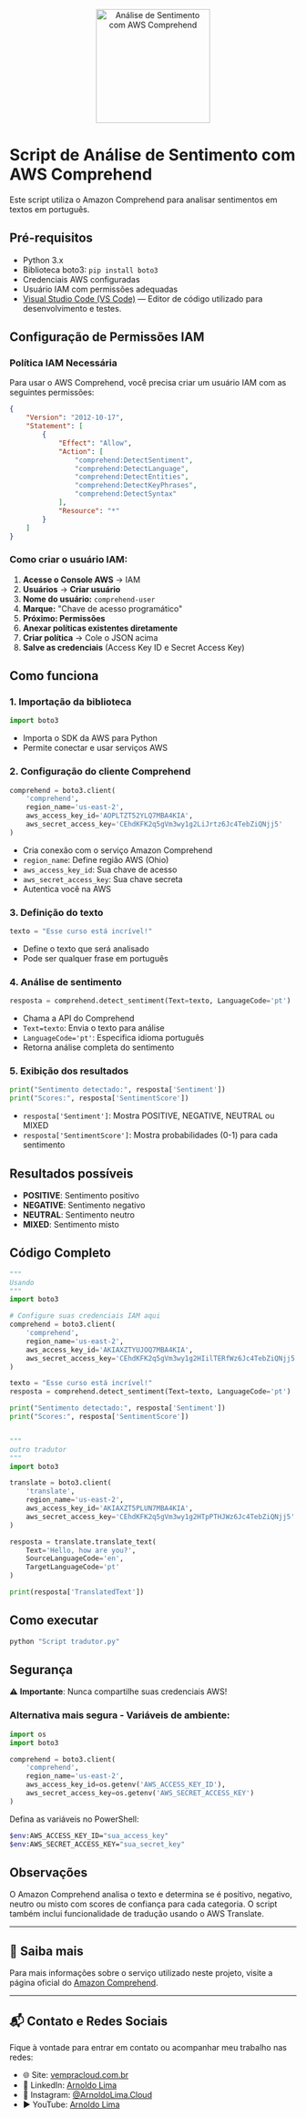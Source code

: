 <p align="center">
  <img src="Amazon Comprehend.png" alt="Análise de Sentimento com AWS Comprehend" width="200"/>
</p>

# Script de Análise de Sentimento com AWS Comprehend

Este script utiliza o Amazon Comprehend para analisar sentimentos em textos em português.

## Pré-requisitos

- Python 3.x
- Biblioteca boto3: `pip install boto3`
- Credenciais AWS configuradas
- Usuário IAM com permissões adequadas
- [Visual Studio Code (VS Code)](https://code.visualstudio.com/) — Editor de código utilizado para desenvolvimento e testes.

## Configuração de Permissões IAM

### Política IAM Necessária

Para usar o AWS Comprehend, você precisa criar um usuário IAM com as seguintes permissões:

```json
{
    "Version": "2012-10-17",
    "Statement": [
        {
            "Effect": "Allow",
            "Action": [
                "comprehend:DetectSentiment",
                "comprehend:DetectLanguage",
                "comprehend:DetectEntities",
                "comprehend:DetectKeyPhrases",
                "comprehend:DetectSyntax"
            ],
            "Resource": "*"
        }
    ]
}
```

### Como criar o usuário IAM:

1. **Acesse o Console AWS** → IAM
2. **Usuários** → **Criar usuário**
3. **Nome do usuário:** `comprehend-user`
4. **Marque:** "Chave de acesso programático"
5. **Próximo: Permissões**
6. **Anexar políticas existentes diretamente**
7. **Criar política** → Cole o JSON acima
8. **Salve as credenciais** (Access Key ID e Secret Access Key)

## Como funciona

### 1. Importação da biblioteca
```python
import boto3
```
- Importa o SDK da AWS para Python
- Permite conectar e usar serviços AWS

### 2. Configuração do cliente Comprehend
```python
comprehend = boto3.client(
    'comprehend',
    region_name='us-east-2',
    aws_access_key_id='AOPLTZT52YLQ7MBA4KIA',
    aws_secret_access_key='CEhdKFK2q5gVm3wy1g2LiJrtz6Jc4TebZiQNjj5'
)
```
- Cria conexão com o serviço Amazon Comprehend
- `region_name`: Define região AWS (Ohio)
- `aws_access_key_id`: Sua chave de acesso
- `aws_secret_access_key`: Sua chave secreta
- Autentica você na AWS

### 3. Definição do texto
```python
texto = "Esse curso está incrível!"
```
- Define o texto que será analisado
- Pode ser qualquer frase em português

### 4. Análise de sentimento
```python
resposta = comprehend.detect_sentiment(Text=texto, LanguageCode='pt')
```
- Chama a API do Comprehend
- `Text=texto`: Envia o texto para análise
- `LanguageCode='pt'`: Especifica idioma português
- Retorna análise completa do sentimento

### 5. Exibição dos resultados
```python
print("Sentimento detectado:", resposta['Sentiment'])
print("Scores:", resposta['SentimentScore'])
```
- `resposta['Sentiment']`: Mostra POSITIVE, NEGATIVE, NEUTRAL ou MIXED
- `resposta['SentimentScore']`: Mostra probabilidades (0-1) para cada sentimento

## Resultados possíveis

- **POSITIVE**: Sentimento positivo
- **NEGATIVE**: Sentimento negativo  
- **NEUTRAL**: Sentimento neutro
- **MIXED**: Sentimento misto

## Código Completo
```python
"""
Usando 
"""
import boto3

# Configure suas credenciais IAM aqui
comprehend = boto3.client(
    'comprehend',
    region_name='us-east-2',
    aws_access_key_id='AKIAXZTYUJOQ7MBA4KIA',
    aws_secret_access_key='CEhdKFK2q5gVm3wy1g2HIilTERfWz6Jc4TebZiQNjj5'
)

texto = "Esse curso está incrível!"
resposta = comprehend.detect_sentiment(Text=texto, LanguageCode='pt')

print("Sentimento detectado:", resposta['Sentiment'])
print("Scores:", resposta['SentimentScore'])


"""
outro tradutor
"""
import boto3

translate = boto3.client(
    'translate',
    region_name='us-east-2',
    aws_access_key_id='AKIAXZT5PLUN7MBA4KIA',
    aws_secret_access_key='CEhdKFK2q5gVm3wy1g2HTpPTHJWz6Jc4TebZiQNjj5'
)

resposta = translate.translate_text(
    Text='Hello, how are you?',
    SourceLanguageCode='en',
    TargetLanguageCode='pt'
)

print(resposta['TranslatedText'])
```

## Como executar

```bash
python "Script tradutor.py"
```

## Segurança

⚠️ **Importante**: Nunca compartilhe suas credenciais AWS!

### Alternativa mais segura - Variáveis de ambiente:

```python
import os
import boto3

comprehend = boto3.client(
    'comprehend',
    region_name='us-east-2',
    aws_access_key_id=os.getenv('AWS_ACCESS_KEY_ID'),
    aws_secret_access_key=os.getenv('AWS_SECRET_ACCESS_KEY')
)
```

Defina as variáveis no PowerShell:
```bash
$env:AWS_ACCESS_KEY_ID="sua_access_key"
$env:AWS_SECRET_ACCESS_KEY="sua_secret_key"
```

## Observações

O Amazon Comprehend analisa o texto e determina se é positivo, negativo, neutro ou misto com scores de confiança para cada categoria. O script também inclui funcionalidade de tradução usando o AWS Translate.

---

## 🔗 Saiba mais

Para mais informações sobre o serviço utilizado neste projeto, visite a página oficial do [Amazon Comprehend](https://aws.amazon.com/pt/comprehend/).

---

## 📬 Contato e Redes Sociais

Fique à vontade para entrar em contato ou acompanhar meu trabalho nas redes:

- 🌐 Site: [vempracloud.com.br](https://www.vempracloud.com.br/)
- 💼 LinkedIn: [Arnoldo Lima](https://www.linkedin.com/in/arnoldolima-arquietocloud)
- 📸 Instagram: [@ArnoldoLima.Cloud](https://www.instagram.com/ArnoldoLima.Cloud)
- ▶️ YouTube: [Arnoldo Lima](https://www.youtube.com/@ArnoldoLima)


